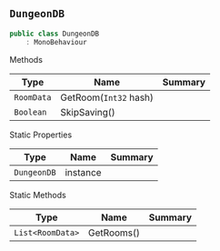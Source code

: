 ## `DungeonDB`

```csharp
public class DungeonDB
    : MonoBehaviour

```

Methods

| Type | Name | Summary | 
| --- | --- | --- | 
| `RoomData` | GetRoom(`Int32` hash) |  | 
| `Boolean` | SkipSaving() |  | 


Static Properties

| Type | Name | Summary | 
| --- | --- | --- | 
| `DungeonDB` | instance |  | 


Static Methods

| Type | Name | Summary | 
| --- | --- | --- | 
| `List<RoomData>` | GetRooms() |  | 


